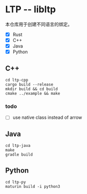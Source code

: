# LTP -- libltp

本仓库用于创建不同语言的绑定。

+ [x] Rust
+ [x] C++
+ [x] Java
+ [x] Python

## C++

```shell
cd ltp-cpp
cargo build --release
mkdir build && cd build
cmake ../example && make
```

### todo
+ [ ] use native class instead of arrow

## Java

```shell
cd ltp-java
make
gradle build
```

## Python

```shell
cd ltp-py
maturin build -i python3
```
